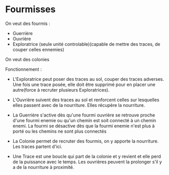 # Fourmisses
On veut des fourmis :
- Guerrière
- Ouvrière
- Exploratrice (seule unité controlable)(capable de mettre des traces, de couper celles ennemies)

On veut des colonies


Fonctionnement :
 - L'Exploratrice peut poser des traces au sol, couper des traces adverses. Une fois une trace posée, elle doit être supprimé pour en placer une autre(force à recruter plusieurs Exploratrices).
 - L'Ouvrière suivent des traces au sol et renforcent celles sur lesquelles elles passent avec de la nourriture. Elles récupère la nourriture. 
 - La Guerrière s'active dès qu'une fourmi ouvrière se retrouve proche d'une fourmi enemie ou qu'un chemin est soit connecté à un chemin enemi. 
   La fourmi se désactive dès que la fourmi enemie n'est plus à porté ou les chemins ne sont plus connectés

 - La Colonie permet de recruter des fourmis, on y apporte la nourriture. Les traces partent d'ici.
 - Une Trace est une boucle qui part de la colonie et y revient et elle perd de la puissance avec le temps. Les ouvrières peuvent la prolonger s'il y a de la nourriture à proximité.
